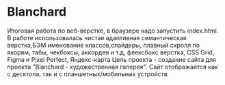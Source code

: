 # Blanchard
Итоговая работа по веб-верстке, в браузере надо запустить index.html. В работе использовалась чистая адаптивная семантическая верстка,БЭМ именование классов,слайдеры, плавный скролл по якорям, табы, чекбоксы, аккорден и т.д, флексбокс верстка, CSS Grid, Figma и Pixel Perfect, Яндекс-карта
Цель проекта - создание сайта для проекта "Blanchard - художественная галерея". Сайт отображается как с десктопа, так и с планшетных/мобильных устройств
